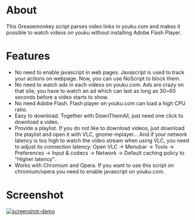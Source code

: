 About
=====

This Greasemonkey script parses video links in youku.com and makes it possible to watch videos on youku without installing Adobe Flash Player.

Features
=======
* No need to enable javascript in web pages. Javascript is used to track your actions on webpage. Now, you can use NoScript to block them.
* No need to watch ads in each videos on youku.com. Ads are crazy on that site, you have to watch an ad which can last as long as 30~60 seconds before a video starts to show.
* No need Adobe Flash. Flash player on youku.com can load a high CPU ratio.
* Easy to download. Together with DownThemAll, just need one click to download a video.
* Provide a playlist. If you do not like to download videos, just download the playlist and open it with VLC, gnome-mplayer... And if your network latency is too high to watch the video stream when using VLC, you need to adjust its connection latency: Open VLC -> Menubar -> Tools -> Preferences -> Input & codecs -> Network -> Default caching policy to "Higher latency".
* Works with Chromium and Opera. If you want to use this script on chromium/opera you need to enable javascript on youku.com.

Screenshot
==========

<a href="http://www.dumpt.com/img/files/sg3omvzcji7723pm2prl.png" target="_blank"><img src="http://www.dumpt.com/img/files/sg3omvzcji7723pm2prl.png" title="DotA - sjq" alt="screenshot-demo" /></a>
